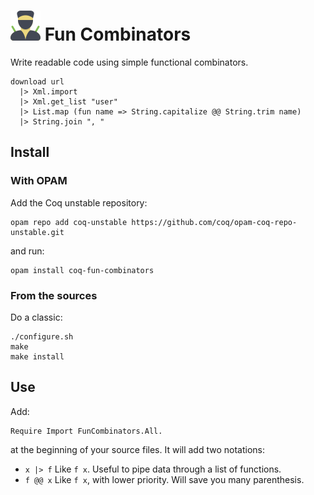 # ![Logo](https://raw.githubusercontent.com/clarus/icons/master/ninja-48.png) Fun Combinators
Write readable code using simple functional combinators.

    download url
      |> Xml.import
      |> Xml.get_list "user"
      |> List.map (fun name => String.capitalize @@ String.trim name)
      |> String.join ", "

## Install
### With OPAM
Add the Coq unstable repository:

    opam repo add coq-unstable https://github.com/coq/opam-coq-repo-unstable.git

and run:

    opam install coq-fun-combinators

### From the sources
Do a classic:

    ./configure.sh
    make
    make install

## Use
Add:

    Require Import FunCombinators.All.

at the beginning of your source files. It will add two notations:
* `x |> f` Like `f x`. Useful to pipe data through a list of functions.
* `f @@ x` Like `f x`, with lower priority. Will save you many parenthesis.